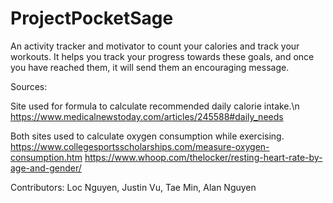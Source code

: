 # ProjectPocketSage
An activity tracker and motivator to count your calories and track your workouts. It helps you track your progress towards these goals, and once you have reached them, it will send them an encouraging message.

Sources:

Site used for formula to calculate recommended daily calorie intake.\n
https://www.medicalnewstoday.com/articles/245588#daily_needs

Both sites used to calculate oxygen consumption while exercising.
https://www.collegesportsscholarships.com/measure-oxygen-consumption.htm
https://www.whoop.com/thelocker/resting-heart-rate-by-age-and-gender/

Contributors: Loc Nguyen, Justin Vu, Tae Min, Alan Nguyen
